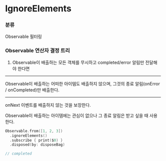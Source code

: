 # IgnoreElements

### 분류

Observable 필터링

### Observable 연산자 결정 트리

1. Observable이 배출하는 모든 객체를 무시하고 completed/error 알림만 전달해야 한다면

---

Observable이 배출하는 어떠한 아이템도 배출하지 않으며, 그것의 종료 알림(onError / onCompleted)만 배출한다.

---

onNext 이벤트를 배출하지 않는 것을 보장한다.

Observable이 배출하는 아이템에는 관심이 없으나 그 종료 알림은 받고 싶을 때 사용한다.

```swift
Observable.from([1, 2, 3])
  .ignoreElements()
  .subscribe { print($0) }
  .disposed(by: disposeBag)

// completed
```

